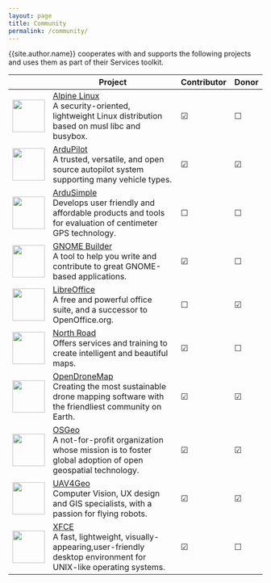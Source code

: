 ```yaml
---
layout: page
title: Community
permalink: /community/
---
```

{{site.author.name}} cooperates with and supports the following projects and uses them as part of their Services toolkit.

|     | Project | Contributor  | Donor |
|-----|---------|--------------|-------|
| <img src="{{site.url}}assets/images/Community/Alpine_Linux.svg" width="64"> | [Alpine Linux](https://www.alpinelinux.org)<br>A security-oriented, lightweight Linux distribution based on musl libc and busybox. | ☑ | ☐ |
| <img src="{{site.url}}assets/images/Community/ArduPilot_Logo.svg" width="64"> | [ArduPilot](https://www.ardupilot.org)<br>A trusted, versatile, and open source autopilot system supporting many vehicle types. | ☑ | ☑ |
| <img src="{{site.url}}assets/images/Community/ArduSimple.svg" width="64"> | [ArduSimple](https://www.ardusimple.com)<br>Develops user friendly and affordable products and tools for evaluation of centimeter GPS technology. | ☐ | ☐ |
| <img src="{{site.url}}assets/images/Community/GNOME_Builder.svg" width="64"> | [GNOME Builder](https://wiki.gnome.org/Apps/Builder)<br>A tool to help you write and contribute to great GNOME-based applications. | ☑ | ☐ |
| <img src="{{site.url}}assets/images/Community/LibreOffice_Logo_Flat.svg" width="64"> | [LibreOffice](https://www.libreoffice.org)<br>A free and powerful office suite, and a successor to OpenOffice.org. | ☐ | ☑ |
| <img src="{{site.url}}assets/images/Community/NorthRoad.svg" width="64"> | [North Road](https://www.north-road.com)<br>Offers services and training to create intelligent and beautiful maps. | ☑ | ☐ |
| <img src="{{site.url}}assets/images/Community/odm-logo.svg" width="64"> | [OpenDroneMap](https://www.opendronemap.org)<br>Creating the most sustainable drone mapping software with the friendliest community on Earth. | ☑ | ☑ |
| <img src="{{site.url}}assets/images/Community/OSGeo_Logo.svg" width="64"> | [OSGeo](https://www.osgeo.org)<br>A not-for-profit organization whose mission is to foster global adoption of open geospatial technology. | ☑ | ☑ |
| <img src="{{site.url}}assets/images/Community/UAV4Geo_Logo.svg" width="64"> | [UAV4Geo](https://www.uav4geo.com)<br>Computer Vision, UX design and GIS specialists, with a passion for flying robots. | ☑ | ☑ |
| <img src="{{site.url}}assets/images/Community/Xfce_logo.svg" width="64"> | [XFCE](https://www.xfce.org)<br>A fast, lightweight, visually-appearing,user-friendly desktop environment for UNIX-like operating systems. | ☑ | ☐ |
